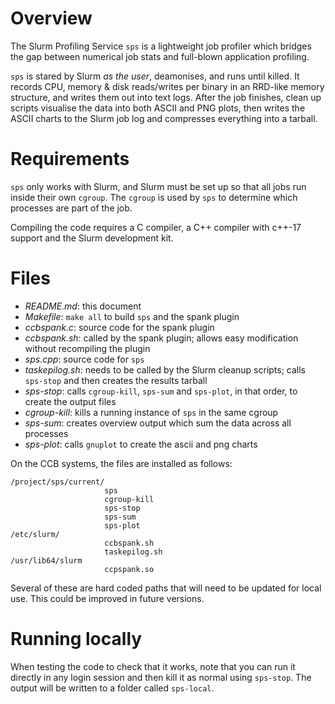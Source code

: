 # Overview

The Slurm Profiling Service `sps` is a lightweight job profiler which bridges the gap between numerical job stats and full-blown application profiling.

`sps` is stared by Slurm *as the user*, deamonises, and runs until killed. It records CPU, memory & disk reads/writes per binary in an RRD-like memory structure, and writes them out into text logs. After the job finishes, clean up scripts visualise the data into both ASCII and PNG plots, then writes the ASCII charts to the Slurm job log and compresses everything into a tarball.

# Requirements

`sps` only works with Slurm, and Slurm must be set up so that all jobs run inside their own `cgroup`. The `cgroup` is used by `sps` to determine which processes are part of the job.

Compiling the code requires a C compiler, a C++ compiler with c++-17 support and the Slurm development kit.

# Files

- *README.md*: this document
- *Makefile*: `make all` to build `sps` and the spank plugin
- *ccbspank.c*: source code for the spank plugin
- *ccbspank.sh*: called by the spank plugin; allows easy modification without recompiling the plugin
- *sps.cpp*: source code for `sps`
- *taskepilog.sh*: needs to be called by the Slurm cleanup scripts; calls `sps-stop` and then creates the results tarball
- *sps-stop*: calls `cgroup-kill`, `sps-sum` and `sps-plot`, in that order, to create the output files
- *cgroup-kill*: kills a running instance of `sps` in the same cgroup
- *sps-sum*: creates overview output which sum the data across all processes
- *sps-plot*: calls `gnuplot` to create the ascii and png charts

On the CCB systems, the files are installed as follows:

```
/project/sps/current/
                     sps
                     cgroup-kill
                     sps-stop
                     sps-sum
                     sps-plot
/etc/slurm/
                     ccbspank.sh
                     taskepilog.sh
/usr/lib64/slurm
                     ccpspank.so
```

Several of these are hard coded paths that will need to be updated for local use. This could be improved in future versions.

# Running locally

When testing the code to check that it works, note that you can run it directly in any login session and then kill it as normal using `sps-stop`. The output will be written to a folder called `sps-local`.
